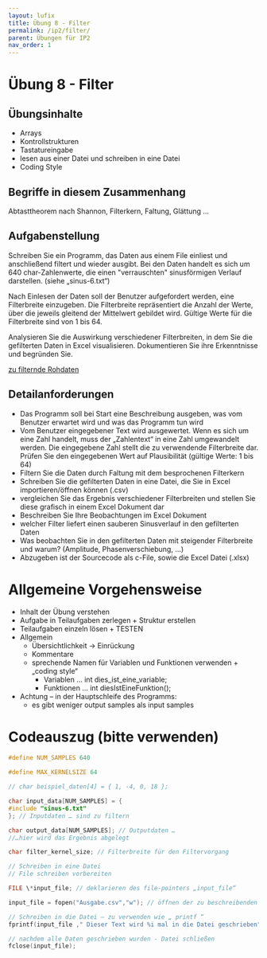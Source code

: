 ```yaml
---
layout: lufix
title: Übung 8 - Filter
permalink: /ip2/filter/
parent: Übungen für IP2
nav_order: 1
---
```


# Übung 8 - Filter

## Übungsinhalte

- Arrays
- Kontrollstrukturen
- Tastatureingabe
- lesen aus einer Datei und schreiben in eine Datei
- Coding Style

## Begriffe in diesem Zusammenhang

Abtasttheorem nach Shannon, Filterkern, Faltung, Glättung ...

## Aufgabenstellung

Schreiben Sie ein Programm, das Daten aus einem File einliest und anschließend filtert und wieder ausgibt. Bei den Daten handelt es sich um 640 char-Zahlenwerte, die einen "verrauschten" sinusförmigen Verlauf darstellen. (siehe „sinus-6.txt“)

Nach Einlesen der Daten soll der Benutzer aufgefordert werden, eine Filterbreite einzugeben. Die Filterbreite repräsentiert die Anzahl der Werte, über die jeweils gleitend der Mittelwert gebildet wird. Gültige Werte für die Filterbreite sind von 1 bis 64.

Analysieren Sie die Auswirkung verschiedener Filterbreiten, in dem Sie die gefilterten Daten in Excel visualisieren. Dokumentieren Sie ihre Erkenntnisse und begründen Sie.

[zu filternde Rohdaten]({{base_url}}/404)

## Detailanforderungen

- Das Programm soll bei Start eine Beschreibung ausgeben, was vom Benutzer erwartet wird und was das Programm tun wird
- Vom Benutzer eingegebener Text wird ausgewertet. Wenn es sich um eine Zahl handelt, muss der „Zahlentext“ in eine Zahl umgewandelt werden. Die eingegebene Zahl stellt die zu verwendende Filterbreite dar. Prüfen Sie den eingegebenen Wert auf Plausibilität (gültige Werte: 1 bis 64)
- Filtern Sie die Daten durch Faltung mit dem besprochenen Filterkern
- Schreiben Sie die gefilterten Daten in eine Datei, die Sie in Excel importieren/öffnen können (.csv)
- vergleichen Sie das Ergebnis verschiedener Filterbreiten und stellen Sie diese grafisch in einem Excel Dokument dar
- Beschreiben Sie Ihre Beobachtungen im Excel Dokument
- welcher Filter liefert einen sauberen Sinusverlauf in den gefilterten Daten
- Was beobachten Sie in den gefilterten Daten mit steigender Filterbreite und warum? (Amplitude, Phasenverschiebung, ...)
- Abzugeben ist der Sourcecode als c-File, sowie die Excel Datei (.xlsx)

# Allgemeine Vorgehensweise

- Inhalt der Übung verstehen
- Aufgabe in Teilaufgaben zerlegen + Struktur erstellen
- Teilaufgaben einzeln lösen + TESTEN
- Allgemein
  - Übersichtlichkeit -> Einrückung
  - Kommentare
  - sprechende Namen für Variablen und Funktionen verwenden + „coding style“
    - Variablen … int dies_ist_eine_variable;
    - Funktionen … int diesIstEineFunktion();
- Achtung – in der Hauptschleife des Programms:
  - es gibt weniger output samples als input samples

# Codeauszug (bitte verwenden)

```c
#define NUM_SAMPLES 640

#define MAX_KERNELSIZE 64

// char beispiel_daten[4] = { 1, -4, 0, 18 };

char input_data[NUM_SAMPLES] = {
#include "sinus-6.txt"
}; // Inputdaten … sind zu filtern

char output_data[NUM_SAMPLES]; // Outputdaten …
//…hier wird das Ergebnis abgelegt

char filter_kernel_size; // Filterbreite für den Filtervorgang

// Schreiben in eine Datei
// File schreiben vorbereiten

FILE \*input_file; // deklarieren des file-pointers „input_file“

input_file = fopen("Ausgabe.csv","w"); // öffnen der zu beschreibenden Datei

// Schreiben in die Datei – zu verwenden wie „ printf “
fprintf(input_file ," Dieser Text wird %i mal in die Datei geschrieben", 1);

// nachdem alle Daten geschrieben wurden - Datei schließen
fclose(input_file);
```
